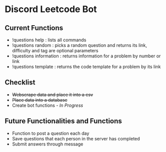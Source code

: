 # Discord Leetcode Bot
## Current Functions
* !questions help : lists all commands
* !questions random <difficulty> <tag> : picks a random question and returns its link, difficulty and tag are optional parameters
* !questions information <identifier> : returns information for a problem by number or link
* !questions template <link> : returns the code template for a problem by its link
## Checklist
* ~~Webscrape data and place it into a csv~~
* ~~Place data into a database~~
* Create bot functions - _In Progress_
## Future Functionalities and Functions
* Function to post a question each day 
* Save questions that each person in the server has completed
* Submit answers through message

